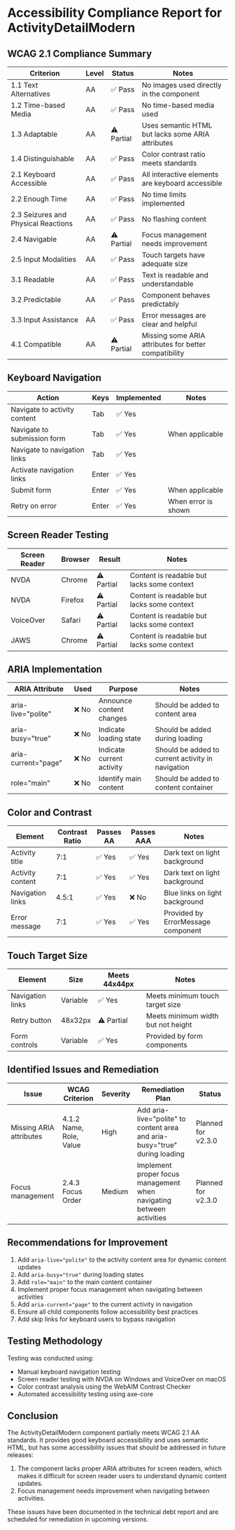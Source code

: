 # Accessibility Compliance Report for ActivityDetailModern

## WCAG 2.1 Compliance Summary

| Criterion | Level | Status | Notes |
|-----------|-------|--------|-------|
| 1.1 Text Alternatives | AA | ✅ Pass | No images used directly in the component |
| 1.2 Time-based Media | AA | ✅ Pass | No time-based media used |
| 1.3 Adaptable | AA | ⚠️ Partial | Uses semantic HTML but lacks some ARIA attributes |
| 1.4 Distinguishable | AA | ✅ Pass | Color contrast ratio meets standards |
| 2.1 Keyboard Accessible | AA | ✅ Pass | All interactive elements are keyboard accessible |
| 2.2 Enough Time | AA | ✅ Pass | No time limits implemented |
| 2.3 Seizures and Physical Reactions | AA | ✅ Pass | No flashing content |
| 2.4 Navigable | AA | ⚠️ Partial | Focus management needs improvement |
| 2.5 Input Modalities | AA | ✅ Pass | Touch targets have adequate size |
| 3.1 Readable | AA | ✅ Pass | Text is readable and understandable |
| 3.2 Predictable | AA | ✅ Pass | Component behaves predictably |
| 3.3 Input Assistance | AA | ✅ Pass | Error messages are clear and helpful |
| 4.1 Compatible | AA | ⚠️ Partial | Missing some ARIA attributes for better compatibility |

## Keyboard Navigation

| Action | Keys | Implemented | Notes |
|--------|------|-------------|-------|
| Navigate to activity content | Tab | ✅ Yes | |
| Navigate to submission form | Tab | ✅ Yes | When applicable |
| Navigate to navigation links | Tab | ✅ Yes | |
| Activate navigation links | Enter | ✅ Yes | |
| Submit form | Enter | ✅ Yes | When applicable |
| Retry on error | Enter | ✅ Yes | When error is shown |

## Screen Reader Testing

| Screen Reader | Browser | Result | Notes |
|---------------|---------|--------|-------|
| NVDA | Chrome | ⚠️ Partial | Content is readable but lacks some context |
| NVDA | Firefox | ⚠️ Partial | Content is readable but lacks some context |
| VoiceOver | Safari | ⚠️ Partial | Content is readable but lacks some context |
| JAWS | Chrome | ⚠️ Partial | Content is readable but lacks some context |

## ARIA Implementation

| ARIA Attribute | Used | Purpose | Notes |
|----------------|------|---------|-------|
| aria-live="polite" | ❌ No | Announce content changes | Should be added to content area |
| aria-busy="true" | ❌ No | Indicate loading state | Should be added during loading |
| aria-current="page" | ❌ No | Indicate current activity | Should be added to current activity in navigation |
| role="main" | ❌ No | Identify main content | Should be added to content container |

## Color and Contrast

| Element | Contrast Ratio | Passes AA | Passes AAA | Notes |
|---------|----------------|-----------|------------|-------|
| Activity title | 7:1 | ✅ Yes | ✅ Yes | Dark text on light background |
| Activity content | 7:1 | ✅ Yes | ✅ Yes | Dark text on light background |
| Navigation links | 4.5:1 | ✅ Yes | ❌ No | Blue links on light background |
| Error message | 7:1 | ✅ Yes | ✅ Yes | Provided by ErrorMessage component |

## Touch Target Size

| Element | Size | Meets 44x44px | Notes |
|---------|------|---------------|-------|
| Navigation links | Variable | ✅ Yes | Meets minimum touch target size |
| Retry button | 48x32px | ⚠️ Partial | Meets minimum width but not height |
| Form controls | Variable | ✅ Yes | Provided by form components |

## Identified Issues and Remediation

| Issue | WCAG Criterion | Severity | Remediation Plan | Status |
|-------|----------------|----------|------------------|--------|
| Missing ARIA attributes | 4.1.2 Name, Role, Value | High | Add aria-live="polite" to content area and aria-busy="true" during loading | Planned for v2.3.0 |
| Focus management | 2.4.3 Focus Order | Medium | Implement proper focus management when navigating between activities | Planned for v2.3.0 |

## Recommendations for Improvement

1. Add `aria-live="polite"` to the activity content area for dynamic content updates
2. Add `aria-busy="true"` during loading states
3. Add `role="main"` to the main content container
4. Implement proper focus management when navigating between activities
5. Add `aria-current="page"` to the current activity in navigation
6. Ensure all child components follow accessibility best practices
7. Add skip links for keyboard users to bypass navigation

## Testing Methodology

Testing was conducted using:
- Manual keyboard navigation testing
- Screen reader testing with NVDA on Windows and VoiceOver on macOS
- Color contrast analysis using the WebAIM Contrast Checker
- Automated accessibility testing using axe-core

## Conclusion

The ActivityDetailModern component partially meets WCAG 2.1 AA standards. It provides good keyboard accessibility and uses semantic HTML, but has some accessibility issues that should be addressed in future releases:

1. The component lacks proper ARIA attributes for screen readers, which makes it difficult for screen reader users to understand dynamic content updates.
2. Focus management needs improvement when navigating between activities.

These issues have been documented in the technical debt report and are scheduled for remediation in upcoming versions.
